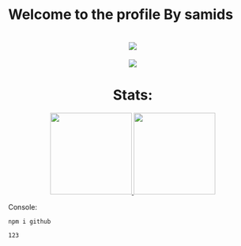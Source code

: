 # Welcome to the profile By samids
<h1 align="center">
  <a href="https://git.io/typing-svg">
    <img src="https://readme-typing-svg.herokuapp.com/?lines=Hello,+guest+my+profile!;My+name+is+samids.;Welcome+to+my+profile!&center=true&size=27">
  </a>
</h1>

<p align="center">
  <a href="https://github.com/ryo-ma/github-profile-trophy">
    <img src="https://github-profile-trophy.vercel.app/?username=samids&theme=monokai&column=8&no-frame=true&no-bg=true">
  </a>
</p>

<h3>  

<h1 align="center">Stats: </h1>

<p align="center">
  <a href="https://github.com/anuraghazra/github-readme-stats">
    <img src="https://github-readme-stats.vercel.app/api?username=samids&show_icons=true&bg_color=0d1117&text_color=FFF&border_color=444" height="165">
    <img src="https://github-readme-stats.vercel.app/api/top-langs/?username=samids&show_icons=true&bg_color=0d1117&text_color=FFF&border_color=444" height="165">
  </a>
</p>
<span align="center">Console: </span>
  
  ```console
npm i github

```
  
  ```code
123

```
